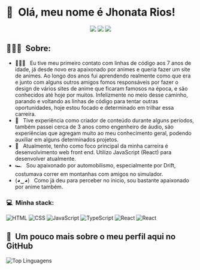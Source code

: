 <h1>👋 &nbsp;Olá, meu nome é Jhonata Rios!</h1>

<p align="center">
<a href="https://jhonatarios.github.io"><img src="https://img.shields.io/badge/-jhonatarios.github.io-3423A6?style=flat-square&logo=Google-Chrome&logoColor=white"/></a>
<a href="https://www.linkedin.com/in/jhonatarios/"><img src="https://img.shields.io/badge/-Jhonata%20Viana%20Rios-0077B5?style=flat-square&logo=Linkedin&logoColor=white"/></a>
<a href="mailto:jhowrk@gmail.com"><img src="https://img.shields.io/badge/-jhowrk@gmail.com-D14836?style=flat-square&logo=Gmail&logoColor=white"/></a>
</p>

<h2> 👨🏻‍💻 &nbsp;Sobre: </h2>

- 👨🏻‍💻 &nbsp; Eu tive meu primeiro contato com linhas de código aos 7 anos de idade, já desde novo era apaixonado por animes e queria fazer um site de animes. Ao longo dos anos fui aprendendo realmente como que era e junto com alguns outros amigos fomos responsáveis por fazer o design de vários sites de anime que ficaram famosos na época, e são conhecidos até hoje por muitos. Infelizmente no meio desse caminho, parando e voltando as linhas de código para tentar outras oportunidades, hoje estou focado e determinado em trilhar essa carreira.
- 💚 &nbsp; Tive experiência como criador de conteúdo durante alguns períodos, também passei cerca de 3 anos como engenheiro de áudio, são experiências que agregam muito ao meu conhecimento geral, podendo auxiliar em alguns determinados projetos.
- 🚀 &nbsp; Atualmente, tenho como foco principal da minha carreira é desenvolvimento web front end. Utilizo JavaScript (React) para desenvolver atualmente.
- 🏎 &nbsp; Sou apaixonado por automobilismo, especialmente por Drift, costumava correr em montanhas com amigos no simulador. 
- (◕‿◕) &nbsp; Como já deu para perceber no inicio, sou bastante apaixonado por anime também.

<h3>💻 &nbsp;Minha stack:</h3>

![HTML](https://img.shields.io/badge/-HTML-333333?style=flat&logo=HTML5)
![CSS](https://img.shields.io/badge/-CSS-333333?style=flat&logo=CSS3&logoColor=1572B6)
![JavaScript](https://img.shields.io/badge/-JavaScript-333333?style=flat&logo=javascript)
![TypeScript](https://img.shields.io/badge/-TypeScript-333333?style=flat&logo=typescript&logoColor=2D79C7)
![React](https://img.shields.io/badge/-React-333333?style=flat&logo=react)
![React](https://img.shields.io/badge/-React%20Native-333333?style=flat&logo=react)

<h2>🚀 &nbsp;Um pouco mais sobre o meu perfil aqui no GitHub</h2>

![Top Linguagens](https://github-readme-stats.vercel.app/api/top-langs/?username=jhonatarios&theme=dark&show_icons=true&layout=compact)
